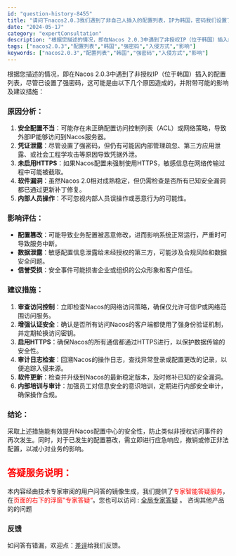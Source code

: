 ```yaml
---
id: "question-history-8455"
title: "请问下nacos2.0.3我们遇到了非自己人插入的配置列表，IP为韩国，密码我们设置了强密码，有那些方式可以入侵，会不会造成什么影响 nacos-opensource"
date: "2024-05-17"
category: "expertConsultation"
description: "根据您描述的情况，即在Nacos 2.0.3中遇到了非授权IP（位于韩国）插入的配置列表，尽管已设置了强密码，这可能是由以下几个原因造成的，并附带可能的影响及建议措施：### 原因分析：1. **安全配置不当**：可能存在未正确配置访问控制列表（ACL）或网络策略，导致外部IP能够访问到Nacos服"
tags: ["nacos2.0.3","配置列表","韩国","强密码","入侵方式","影响"]
keywords: ["nacos2.0.3","配置列表","韩国","强密码","入侵方式","影响"]
---
```


根据您描述的情况，即在Nacos 2.0.3中遇到了非授权IP（位于韩国）插入的配置列表，尽管已设置了强密码，这可能是由以下几个原因造成的，并附带可能的影响及建议措施：

### 原因分析：
1. **安全配置不当**：可能存在未正确配置访问控制列表（ACL）或网络策略，导致外部IP能够访问到Nacos服务器。
2. **凭证泄露**：尽管设置了强密码，但仍有可能因内部管理疏忽、第三方应用泄露、或社会工程学攻击等原因导致凭据外泄。
3. **未启用HTTPS**：如果Nacos配置未强制使用HTTPS，敏感信息在网络传输过程中可能被截取。
4. **软件漏洞**：虽然Nacos 2.0相对成熟稳定，但仍需检查是否所有已知安全漏洞都已通过更新补丁修复。
5. **内部人员操作**：不可忽视内部人员误操作或恶意行为的可能性。

### 影响评估：
- **配置篡改**：可能导致业务配置被恶意修改，进而影响系统正常运行，严重时可导致服务中断。
- **数据泄露**：敏感配置信息泄露给未经授权的第三方，可能涉及合规风险和数据安全问题。
- **信誉受损**：安全事件可能损害企业或组织的公众形象和客户信任。

### 建议措施：
1. **审查访问控制**：立即检查Nacos的网络访问策略，确保仅允许可信IP或网络范围访问服务。
2. **增强认证安全**：确认是否所有访问Nacos的客户端都使用了强身份验证机制，并定期轮换访问密钥。
3. **启用HTTPS**：确保Nacos的所有通信都通过HTTPS进行，以保护数据传输的安全性。
4. **审计日志检查**：回溯Nacos的操作日志，查找异常登录或配置更改的记录，以便追踪入侵来源。
5. **软件更新**：检查并升级到Nacos的最新稳定版本，及时修补已知的安全漏洞。
6. **内部培训与审计**：加强员工对信息安全的意识培训，定期进行内部安全审计，确保操作合规。

### 结论：
采取上述措施能有效提升Nacos配置中心的安全性，防止类似非授权访问事件的再次发生。同时，对于已发生的配置篡改，需立即进行应急响应，撤销或修正非法配置，以减小对业务的影响。
## <font color="#FF0000">答疑服务说明：</font> 

本内容经由技术专家审阅的用户问答的镜像生成，我们提供了<font color="#FF0000">专家智能答疑服务</font>，在<font color="#FF0000">页面的右下的浮窗”专家答疑“</font>。您也可以访问 : [全局专家答疑](https://opensource.alibaba.com/chatBot) 。 咨询其他产品的的问题

### 反馈
如问答有错漏，欢迎点：[差评](https://ai.nacos.io/user/feedbackByEnhancerGradePOJOID?enhancerGradePOJOId=13672)给我们反馈。
